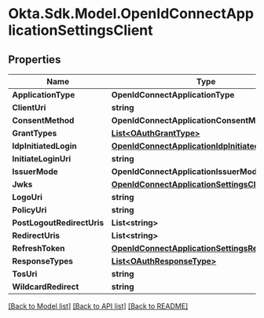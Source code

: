 # Okta.Sdk.Model.OpenIdConnectApplicationSettingsClient

## Properties

Name | Type | Description | Notes
------------ | ------------- | ------------- | -------------
**ApplicationType** | **OpenIdConnectApplicationType** |  | [optional] 
**ClientUri** | **string** |  | [optional] 
**ConsentMethod** | **OpenIdConnectApplicationConsentMethod** |  | [optional] 
**GrantTypes** | [**List&lt;OAuthGrantType&gt;**](OAuthGrantType.md) |  | [optional] 
**IdpInitiatedLogin** | [**OpenIdConnectApplicationIdpInitiatedLogin**](OpenIdConnectApplicationIdpInitiatedLogin.md) |  | [optional] 
**InitiateLoginUri** | **string** |  | [optional] 
**IssuerMode** | **OpenIdConnectApplicationIssuerMode** |  | [optional] 
**Jwks** | [**OpenIdConnectApplicationSettingsClientKeys**](OpenIdConnectApplicationSettingsClientKeys.md) |  | [optional] 
**LogoUri** | **string** |  | [optional] 
**PolicyUri** | **string** |  | [optional] 
**PostLogoutRedirectUris** | **List&lt;string&gt;** |  | [optional] 
**RedirectUris** | **List&lt;string&gt;** |  | [optional] 
**RefreshToken** | [**OpenIdConnectApplicationSettingsRefreshToken**](OpenIdConnectApplicationSettingsRefreshToken.md) |  | [optional] 
**ResponseTypes** | [**List&lt;OAuthResponseType&gt;**](OAuthResponseType.md) |  | [optional] 
**TosUri** | **string** |  | [optional] 
**WildcardRedirect** | **string** |  | [optional] 

[[Back to Model list]](../README.md#documentation-for-models) [[Back to API list]](../README.md#documentation-for-api-endpoints) [[Back to README]](../README.md)

